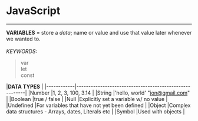 # JavaScript
---
**VARIABLES** = store a *data*; name or value and use that value later whenever we wanted to. <br><br>
*KEYWORDS:* 
> var <br>
> let <br>
> const <br>

|**DATA TYPES**                                                       |
|------------|--------------------------------------------------------|
|Number      |1, 2, 3, 100, 3.14                                      |
|String      |'hello, world' "jon@gmail.com"                          |
|Boolean     |true / false                                            |
|Null        |Explicitly set a variable w/ no value                   |
|Undefined   |For variables that have not yet been defined            |
|Object      |Complex data structures - Arrays, dates, Literals etc   |
|Symbol      |Used with objects                                       |

